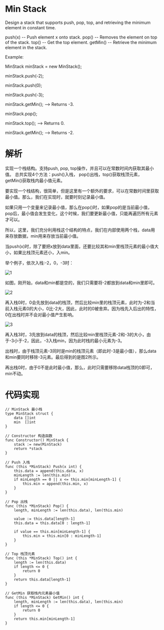 # Min Stack
Design a stack that supports push, pop, top, and retrieving the minimum element in constant time.

push(x) -- Push element x onto stack.
pop() -- Removes the element on top of the stack.
top() -- Get the top element.
getMin() -- Retrieve the minimum element in the stack.
 

Example:

MinStack minStack = new MinStack();

minStack.push(-2);

minStack.push(0);

minStack.push(-3);

minStack.getMin();   --> Returns -3.

minStack.pop();

minStack.top();      --> Returns 0.

minStack.getMin();   --> Returns -2.

# 解析

实现一个栈结构。支持push, pop, top操作，并且可以在常数时间内获取其最小值。
总共实现4个方法：push()入栈， pop()出栈，top()获取栈顶元素，getMin()获取栈内最小值元素。

要实现一个栈结构，很简单，但是这里有一个额外的要求，可以在常数时间里获取最小值。那么，我们在实现时，就要时刻记录最小值。

如果只用一个变量来记录最小值，那么在pop()时，如果pop的是当前最小值，pop后，最小值会发生变化，这个时候，我们要更新最小值，只能再遍历所有元素才可以。

所以，这里，我们充分利用栈这个结构的特点，我们在内部使用两个栈，data用来存放数据，min用来存放当前最小值。

当push(x)时，除了要把x放到data里面，还要比较其和min里栈顶元素的最小值大小，如果比栈顶元素还小，入min。

举个例子，依次入栈:-2，0，-3时：

![1](https://img001-10042971.cos.ap-shanghai.myqcloud.com/leetcode/Xnip2019-11-13_19-22-56.png)

如图，刚开始，data和min都是空的，我们只需要将-2都放到data和min里即可。

![2](https://img001-10042971.cos.ap-shanghai.myqcloud.com/leetcode/Xnip2019-11-13_19-23-33.png)

再入栈0时，0会先放到data的栈顶，然后比较min里的栈顶元素，此时为-2和当前入栈元素0的大小，0比-2大，因此，此时的0被舍弃。因为栈先入后出的特性，0在出栈时并不会对最小值产生影响。

![3](https://img001-10042971.cos.ap-shanghai.myqcloud.com/leetcode/Xnip2019-11-13_19-23-58.png)

再入栈3时，3先放到data的栈顶，然后比较min里栈顶元素-2和-3的大小，由于-3小于-2，因此，-3入栈min，因为此时栈的最小元素为-3。

出栈时，由于栈顶元素-3同时是min的栈顶元素（即此时-3是最小值），那么data和min要同时移除-3元素。最后得到的是图2所示。

再出栈0时，由于0不是此时最小值，那么，此时只需要移除data栈顶的0即可，min不动。

# 代码实现

```golang
// MinStack 最小栈
type MinStack struct {
    data []int
    min  []int
}

// Constructor 构造函数
func Constructor() MinStack {
    stack := new(MinStack)
    return *stack
}

// Push 入栈
func (this *MinStack) Push(x int) {
    this.data = append(this.data, x)
    minLength := len(this.min)
    if minLength == 0 || x <= this.min[minLength-1] {
        this.min = append(this.min, x)
    }
}

// Pop 出栈
func (this *MinStack) Pop() {
    length, minLength := len(this.data), len(this.min)

    value := this.data[length-1]
    this.data = this.data[0 : length-1]

    if value == this.min[minLength-1] {
        this.min = this.min[0 : minLength-1]
    }
}

// Top 栈顶元素
func (this *MinStack) Top() int {
    length := len(this.data)
    if length <= 0 {
        return 0
    }
    return this.data[length-1]
}

// GetMin 获取栈内元素最小值
func (this *MinStack) GetMin() int {
    length, minLength := len(this.data), len(this.min)
    if length <= 0 {
        return 0
    }
    return this.min[minLength-1]
}

```
